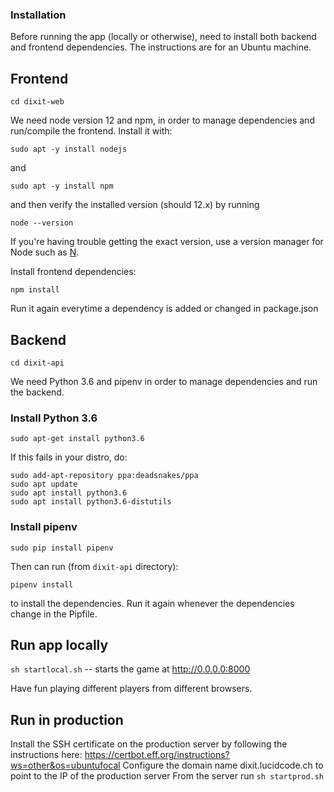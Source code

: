 
### Installation

Before running the app (locally or otherwise), need to install both backend and frontend dependencies. The instructions are for an Ubuntu machine.


## Frontend

`cd dixit-web`

We need node version 12 and npm, in order to manage dependencies and run/compile the frontend. Install it with:

`sudo apt -y install nodejs`

and

`sudo apt -y install npm`

and then verify the installed version (should 12.x) by running

`node --version`

If you're having trouble getting the exact version, use a version manager for Node such as [N](https://blog.logrocket.com/switching-between-node-versions-during-development/).

Install frontend dependencies:

`npm install`

Run it again everytime a dependency is added or changed in package.json

## Backend

`cd dixit-api`

We need Python 3.6 and pipenv in order to manage dependencies and run the backend.

### Install Python 3.6

`sudo apt-get install python3.6`

If this fails in your distro, do:

```commandline
sudo add-apt-repository ppa:deadsnakes/ppa
sudo apt update
sudo apt install python3.6
sudo apt install python3.6-distutils
```
### Install pipenv

`sudo pip install pipenv`

Then can run (from `dixit-api` directory):

`pipenv install`

to install the dependencies. Run it again whenever the dependencies change in the Pipfile.

## Run app locally

`sh startlocal.sh` -- starts the game at http://0.0.0.0:8000

Have fun playing different players from different browsers.


## Run in production

Install the SSH certificate on the production server by following the instructions here: https://certbot.eff.org/instructions?ws=other&os=ubuntufocal
Configure the domain name dixit.lucidcode.ch to point to the IP of the production server
From the server run `sh startprod.sh`
